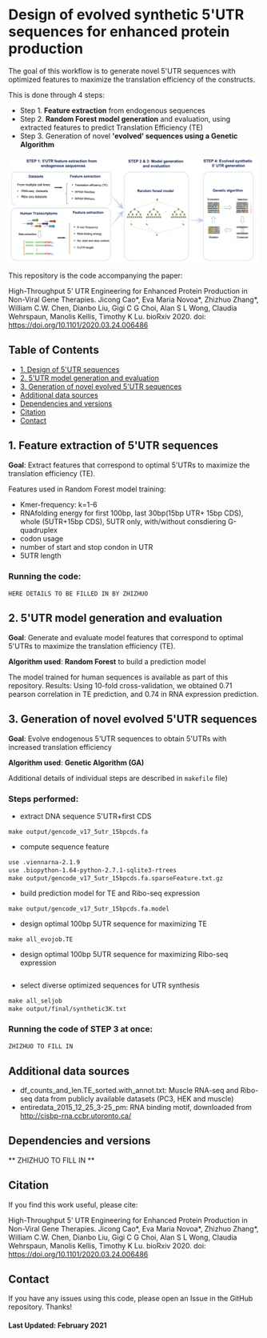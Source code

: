 # Design of evolved synthetic 5'UTR sequences for enhanced protein production

The goal of this workflow is to generate novel 5'UTR sequences with optimized features to maximize the translation efficiency of the constructs. 

This is done through 4 steps:

- Step 1. **Feature extraction** from endogenous sequences 
- Step 2. **Random Forest model generation** and evaluation, using extracted features to predict Translation Efficiency (TE)
- Step 3. Generation of novel **'evolved' sequences using a Genetic Algorithm** 

![alt text](./img/init_fig.png "init_fig")

This repository is the code accompanying the paper:

High-Throughput 5’ UTR Engineering for Enhanced Protein Production in Non-Viral Gene Therapies. Jicong Cao*, Eva Maria Novoa*, Zhizhuo Zhang*, William C.W. Chen, Dianbo Liu, Gigi C G Choi, Alan S L Wong, Claudia Wehrspaun, Manolis Kellis, Timothy K Lu. bioRxiv 2020. doi: https://doi.org/10.1101/2020.03.24.006486



## Table of Contents
- [1. Design of 5'UTR sequences](#1.-Design-of-5'UTR-sequences)
- [2. 5'UTR model generation and evaluation](#2.-5'UTR-model-generation-and-evaluation)
- [3. Generation of novel evolved 5'UTR sequences](#3.-Generation-of-novel-evolved-5'UTR-sequences)
- [Additional data sources](#Additional-data-sources)
- [Dependencies and versions](#Dependencies-and-versions)
- [Citation](#Citation) 
- [Contact](#Contact) 
 

## 1. Feature extraction of 5'UTR sequences 

**Goal**: Extract features that correspond to optimal 5'UTRs to maximize the translation efficiency (TE).

Features used in Random Forest model training:
- Kmer-frequency: k=1-6
- RNAfolding energy for first 100bp, last 30bp(15bp UTR+ 15bp CDS), whole (5UTR+15bp CDS), 5UTR only, with/without consdiering G-quadruplex 
- codon usage
- number of start and stop condon in UTR
- 5UTR length

### Running the code: 
``` 
HERE DETAILS TO BE FILLED IN BY ZHIZHUO
```


## 2. 5'UTR model generation and evaluation

**Goal**: Generate and evaluate model  features that correspond to optimal 5'UTRs to maximize the translation efficiency (TE).

**Algorithm used**: **Random Forest** to build a prediction model 

The model trained for human sequences is available as part of this repository. 
Results: Using 10-fold cross-validation, we obtained  0.71 pearson correlation in TE prediction, and 0.74 in RNA expression prediction.

## 3. Generation of novel evolved 5'UTR sequences

**Goal**: Evolve endogenous 5'UTR sequences to obtain 5'UTRs with increased translation efficiency

**Algorithm used**: **Genetic Algorithm (GA)**

Additional details of individual steps are described in `makefile` file)

### Steps performed: 

- extract DNA sequence 5'UTR+first CDS
``` 
make output/gencode_v17_5utr_15bpcds.fa
```

- compute sequence feature
``` 
use .viennarna-2.1.9
use .biopython-1.64-python-2.7.1-sqlite3-rtrees
make output/gencode_v17_5utr_15bpcds.fa.sparseFeature.txt.gz
``` 
- build prediction model for TE and Ribo-seq expression
``` 
make output/gencode_v17_5utr_15bpcds.fa.model
``` 
- design optimal 100bp 5UTR sequence for maximizing TE
``` 
make all_evojob.TE
``` 
- design optimal 100bp 5UTR sequence for maximizing Ribo-seq expression
``` make all_evojob.Ribo
``` 
- select diverse optimized sequences for UTR synthesis 
``` 
make all_seljob
make output/final/synthetic3K.txt
``` 

### Running the code of STEP 3  at once:
```
ZHIZHUO TO FILL IN 
```


## Additional data sources 

- df_counts_and_len.TE_sorted.with_annot.txt: Muscle RNA-seq and Ribo-seq data from publicly available datasets (PC3, HEK and muscle)
- entiredata_2015_12_25_3-25_pm: RNA binding motif, downloaded from http://cisbp-rna.ccbr.utoronto.ca/
 
## Dependencies and versions

** ZHIZHUO TO FILL IN ** 

## Citation
If you find this work useful, please cite: 

High-Throughput 5’ UTR Engineering for Enhanced Protein Production in Non-Viral Gene Therapies. Jicong Cao*, Eva Maria Novoa*, Zhizhuo Zhang*, William C.W. Chen, Dianbo Liu, Gigi C G Choi, Alan S L Wong, Claudia Wehrspaun, Manolis Kellis, Timothy K Lu. bioRxiv 2020. doi: https://doi.org/10.1101/2020.03.24.006486


## Contact
If you have any issues using this code, please open an Issue in the GitHub repository. Thanks!


#### Last Updated: February 2021

